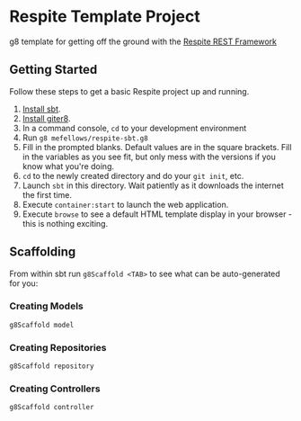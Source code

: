 # Respite Template Project

g8 template for getting off the ground with the [Respite REST Framework](https://github.com/mefellows/respite)

## Getting Started

Follow these steps to get a basic Respite project up and running.

1. [Install sbt](http://www.scala-sbt.org/release/tutorial/Setup.html).
2. [Install giter8](https://github.com/n8han/giter8#installation).
3. In a command console, `cd` to your development environment
4. Run `g8 mefellows/respite-sbt.g8`
5. Fill in the prompted blanks. Default values are in the square brackets. Fill in the variables as you see fit, but only mess with the versions if you know what you're doing.
6. `cd` to the newly created directory and do your `git init`, etc.
7. Launch `sbt` in this directory. Wait patiently as it downloads the internet the first time.
8. Execute `container:start` to launch the web application.
9. Execute `browse` to see a default HTML template display in your browser - this is nothing exciting.

## Scaffolding

From within sbt run `g8Scaffold <TAB>` to see what can be auto-generated for you:

### Creating Models

`g8Scaffold model`

### Creating Repositories

`g8Scaffold repository`

### Creating Controllers

`g8Scaffold controller`